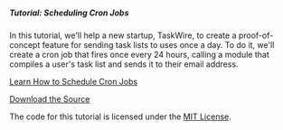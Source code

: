 ##### Tutorial: Scheduling Cron Jobs

In this tutorial, we'll help a new startup, TaskWire, to create a proof-of-concept feature for sending task lists to uses once a day. To do it, we'll create a cron job that fires once every 24 hours, calling a module that compiles a user's task list and sends it to their email address.

[Learn How to Schedule Cron Jobs](https://themeteorchef.com/tutorials/scheduling-cron-jobs)  

[Download the Source](https://github.com/themeteorchef/scheduling-cron-jobs/archive/master.zip)

The code for this tutorial is licensed under the [MIT License](http://opensource.org/licenses/MIT).
